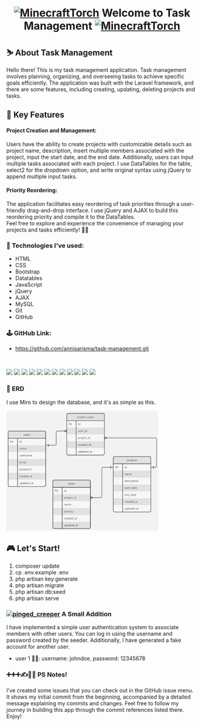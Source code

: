 # <p align="center"> <a href="https://emoji.gg/emoji/1782_MinecraftTorch"><img src="https://cdn3.emoji.gg/emojis/1782_MinecraftTorch.gif" width="64px" height="64px" alt="MinecraftTorch"></a> Welcome to Task Management <a href="https://emoji.gg/emoji/1782_MinecraftTorch"><img src="https://cdn3.emoji.gg/emojis/1782_MinecraftTorch.gif" width="64px" height="64px" alt="MinecraftTorch"></a> </p>


## ⛷️ About Task Management
Hello there! This is my task management application. Task management involves planning, organizing, and overseeing tasks to achieve specific goals efficiently. The application was built with the Laravel framework, and there are some features, including creating, updating, deleting projects and tasks.

## 🚀 Key Features

<h4>Project Creation and Management:</h4>
Users have the ability to create projects with customizable details such as project name, description, insert multiple members associated with the project, input the start date, and the end date. Additionally, users can input multiple tasks associated with each project. I use DataTables for the table, select2 for the dropdown option, and write original syntax using jQuery to append multiple input tasks.

<h4>Priority Reordering:</h4>
The application facilitates easy reordering of task priorities through a user-friendly drag-and-drop interface. I use jQuery and AJAX to build this reordering priority and compile it to the DataTables. 

<br>
Feel free to explore and experience the convenience of managing your projects and tasks efficiently! 💁‍♀️

### 📖 Technologies I've used:
- HTML
- CSS
- Bootstrap
- Datatables
- JavaScript
- jQuery
- AJAX
- MySQL
- Git
- GitHub

### 🕹️ GitHub Link:
- https://github.com/annisarisma/task-management.git

<br>

![](https://img.shields.io/badge/Framework-Laravel-informational?style=flat&logo=laravel&logoColor=white&color=yellowgreen)
![](https://img.shields.io/badge/Framework-Bootstrap-informational?style=flat&logo=bootstrap&logoColor=white&color=yellowgreen)
![](https://img.shields.io/badge/Code-PHP-informational?style=flat&logo=php&logoColor=white&color=blue)
![](https://img.shields.io/badge/Code-JavaScript-informational?style=flat&logo=javascript&logoColor=white&color=blue)
![](https://img.shields.io/badge/Code-CSS-informational?style=flat&logo=css3&logoColor=white&color=blue)
![](https://img.shields.io/badge/Code-HTML-informational?style=flat&logo=html5&logoColor=white&color=blue)
![](https://img.shields.io/badge/Library-JQuery-informational?style=flat&logo=jquery&logoColor=white&color=blueviolet)
![](https://img.shields.io/badge/Library-Datatables-informational?style=flat&logo=datatables&logoColor=white&color=blueviolet)
![](https://img.shields.io/badge/Tools-VSCode-informational?style=flat&logo=visualstudiocode&logoColor=white&color=important)
![](https://img.shields.io/badge/Tools-Miro-informational?style=flat&logo=miro&logoColor=white&color=important)
![](https://img.shields.io/badge/Tools-GitHub-informational?style=flat&logo=github&logoColor=white&color=important)
![](https://img.shields.io/badge/Database-MySQL-informational?style=flat&logo=mysql&logoColor=white&color=yellow)

### 📁 ERD
I use Miro to design the database, and it's as simple as this.

<img src="_document/ERD.jpg" width="400px" alt="Diamond2">

## 🎮 Let's Start!
1. composer update
2. cp .env.example .env
3. php artisan key:generate
4. php artisan migrate
5. php artisan db:seed
6. php artisan serve

### <a href="https://emoji.gg/emoji/8663-pinged-creeper"><img src="https://cdn3.emoji.gg/emojis/8663-pinged-creeper.png" width="20px" alt="pinged_creeper"></a> A Small Addition
I have implemented a simple user authentication system to associate members with other users. You can log in using the username and password created by the seeder. Additionally, I have generated a fake account for another user.

- user 1 👨‍🦰: username: johndoe, password: 12345678

### ➕➕➕✍️🙋‍♀️ PS Notes!
I've created some issues that you can check out in the GitHub issue menu. It shows my initial commit from the beginning, accompanied by a detailed message explaining my commits and changes. Feel free to follow my journey in building this app through the commit references listed there. Enjoy!